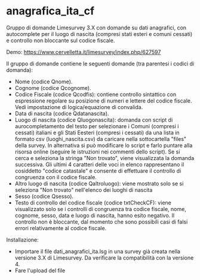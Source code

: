 # anagrafica_ita_cf
Gruppo di domande Limesurvey 3.X con domande su dati anagrafici, con autocomplete per il luogo di nascita (compresi stati esteri e comuni cessati) e controllo non bloccante sul codice fiscale.

Demo: https://www.cervelletta.it/limesurvey/index.php/627597

Il gruppo di domande contiene le seguenti domande (tra parentesi i codici di domanda):
- Nome (codice Qnome).
- Cognome (codice Qcognome).
- Codice Fiscale (codice Qcodfis): contiene controllo sintattico con espressione regolare su posizione di numeri e lettere del codice fiscale. Vedi impostazione di logica/equazione di convalida.
- Data di nascita (codice Qdatanascita).
- Luogo di nascita (codice Qluogonascita): domanda con script di aurocompletamento del testo per selezionare i Comuni (compresi i cessati) italiani e gli Stati Eesteri (compresi i cessati) da una lista in formato csv (luoghi_nascita.csv) da caricare nella sottocartella "files" della survey. In alternativa si può modificare lo script e farlo puntare alla risorsa online (seguire le istruzioni nei commenti dello script). Se si cerca e seleziona la stringa "Non trovato", viene visualizzata la domanda successiva. Gli ultimi 4 caratteri delle voci in elenco rappresentano il cosiddetto "codice catastale" e consente di effettuare il controllo di congruenza con il codice fiscale.
- Altro luogo di nascita (codice Qaltroluogo): viene mostrato solo se si seleziona "Non trovato" nell'elenco dei luoghi di nascita
- Sesso (codice Qsesso).
- Testo di controllo del codice fiscale (codice txtCheckCF): viene visualizzato solo se i controlli di congruenza tra codice fiscale, nome, cognome, sesso, data e luogo di nascita, hanno esito negativo. Il controllo non è bloccante, dal momento che sono possibili casi di falsi errori relativamente al codice fiscale.

Installazione:
- Importare il file dati_anagrafici_ita.lsg in una survey già creata nella versione 3.X di Limesurvey. Da verificare la compatibilità con la versione 4.
- Fare l'upload del file


 
 
 

